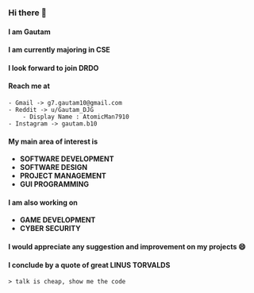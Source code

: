 ### Hi there 👋
#### I am **Gautam**

#### I am currently majoring in CSE

#### I look forward to join DRDO

#### Reach me at 
    - Gmail -> g7.gautam10@gmail.com
    - Reddit -> u/Gautam_DJG 
        - Display Name : AtomicMan7910
    - Instagram -> gautam.b10

#### My main area of interest is 

- **SOFTWARE DEVELOPMENT**
- **SOFTWARE DESIGN**
- **PROJECT MANAGEMENT**
- **GUI PROGRAMMING**

#### I am also working on

- **GAME DEVELOPMENT**
- **CYBER SECURITY**

#### I would appreciate any suggestion and improvement on my projects 😄

#### I conclude by a quote of great LINUS TORVALDS
    > talk is cheap, show me the code
    
    
<!--
**gautam7-github/gautam7-github** is a ✨ _special_ ✨ repository because its `README.md` (this file) appears on your GitHub profile.

Here are some ideas to get you started:

- 🔭 I’m currently working on ...
- 🌱 I’m currently learning ...
- 👯 I’m looking to collaborate on ...
- 🤔 I’m looking for help with ...
- 💬 Ask me about ...
- 📫 How to reach me: ...
- 😄 Pronouns: ...
- ⚡ Fun fact: ...
-->
